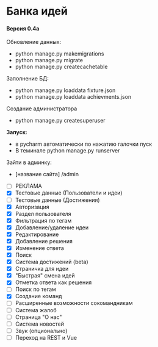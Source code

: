 # Банка идей
#### Версия 0.4а

Обновление данных: 
* python manage.py makemigrations
* python manage.py migrate 
* python manage.py createcachetable


Заполнение БД:
* python manage.py loaddata fixture.json
* python manage.py loaddata achievments.json


Создание администратора
* python manage.py createsuperuser


**Запуск:**
* в pycharm автоматически по нажатию галочки пуск
* В теминале python manage.py runserver


Зайти в админку: 
* [название сайта] /admin


- [ ] РЕКЛАМА
- [x] Тестовые данные (Пользователи и идеи)
- [ ] Тестовые данные (Достижения)
- [x] Авторизация
- [x] Раздел пользователя
- [x] Фильтрация по тегам
- [x] Добавление/удаление идеи
- [x] Редактирование
- [x] Добавление решения
- [x] Изменение ответа
- [x] Поиск
- [x] Система достижений (beta)
- [x] Страничка для идеи
- [x] "Быстрая" смена идей
- [x] Отметка ответа как решения
- [ ] Поиск по тегам
- [x] Создание команд
- [ ] Расширенные возможности сокомандникам
- [ ] Система жалоб
- [ ] Страница "О нас"
- [ ] Система новостей
- [ ] Звук (опционально)
- [ ] Переход на REST и Vue